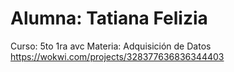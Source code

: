 # Alumna: Tatiana Felizia
Curso: 5to 1ra avc
Materia: Adquisición de Datos
https://wokwi.com/projects/328377636836344403
